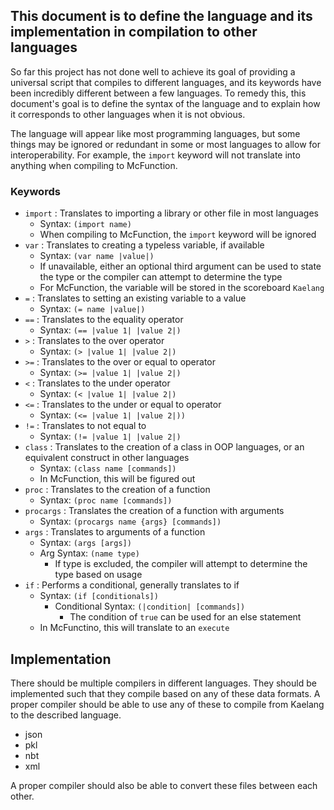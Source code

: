 ## This document is to define the language and its implementation in compilation to other languages

So far this project has not done well to achieve its goal of providing a universal script that compiles to different languages, and its keywords have been incredibly different between a few languages. To remedy this, this document's goal is to define the syntax of the language and to explain how it corresponds to other languages when it is not obvious.

The language will appear like most programming languages, but some things may be ignored or redundant in some or most languages to allow for interoperability. For example, the `import` keyword will not translate into anything when compiling to McFunction.

### Keywords

* `import` : Translates to importing a library or other file in most languages
    * Syntax: `(import name)`
    * When compiling to McFunction, the `import` keyword will be ignored
* `var` : Translates to creating a typeless variable, if available
    * Syntax: `(var name |value|)`
    * If unavailable, either an optional third argument can be used to state the type or the compiler can attempt to determine the type
    * For McFunction, the variable will be stored in the scoreboard `Kaelang`
* `=` : Translates to setting an existing variable to a value
    * Syntax: `(= name |value|)`
* `==` : Translates to the equality operator
    * Syntax: `(== |value 1| |value 2|)`
* `>` : Translates to the over operator
    * Syntax: `(> |value 1| |value 2|)`
* `>=` : Translates to the over or equal to operator
    * Syntax: `(>= |value 1| |value 2|)`
* `<` : Translates to the under operator
    * Syntax: `(< |value 1| |value 2|)`
* `<=` : Translates to the under or equal to operator
    * Syntax: `(<= |value 1| |value 2|))`
* `!=` : Translates to not equal to
    * Syntax: `(!= |value 1| |value 2|)`
* `class` : Translates to the creation of a class in OOP languages, or an equivalent construct in other languages
    * Syntax: `(class name [commands])`
    * In McFunction, this will be figured out
* `proc` : Translates to the creation of a function
    * Syntax: `(proc name [commands])`
* `procargs` : Translates the creation of a function with arguments
    * Syntax: `(procargs name {args} [commands])`
* `args` : Translates to arguments of a function
    * Syntax: `(args [args])`
    * Arg Syntax: `(name type)`
        * If type is excluded, the compiler will attempt to determine the type based on usage
* `if` : Performs a conditional, generally translates to if
    * Syntax: `(if [conditionals])`
        * Conditional Syntax: `(|condition| [commands])`
            * The condition of `true` can be used for an else statement
    * In McFunctino, this will translate to an `execute`

## Implementation

There should be multiple compilers in different languages. They should be implemented such that they compile based on any of these data formats. A proper compiler should be able to use any of these to compile from Kaelang to the described language.

* json
* pkl
* nbt
* xml

A proper compiler should also be able to convert these files between each other.